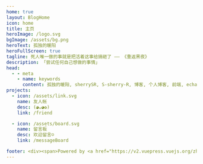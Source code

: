 ```yaml
---
home: true
layout: BlogHome
icon: home
title: 主页
heroImage: /logo.svg
bgImage: /assets/bg.png
heroText: 孤独的暖阳
heroFullScreen: true
tagline: 死人唯一做的事就是把活着这事给搞砸了 —— 《重返黑夜》
description: 「尝试任何自己想做的事情」
head:
  - - meta
    - name: keywords
      content: 孤独的暖阳, sherrySR, S-sherry-R, 博客, 个人博客, 前端, echarts, html, js, Vue,java,javascript
projects:
  - icon: /assets/link.svg
    name: 友人帐
    desc: (◕ᴗ◕✿)
    link: /friend

  - icon: /assets/board.svg
    name: 留言板
    desc: 欢迎留言☺
    link: /messageBoard

footer: <div><span>Powered by <a href="https://v2.vuepress.vuejs.org/zh/" target="_blank">VuePress</a></span>|<span>Theme by <a href="https://theme-hope.vuejs.press/zh/" target="_blank">Hope</a></span></div>
---
```


